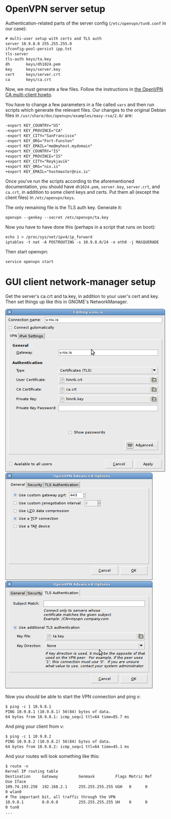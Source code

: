# OpenVPN server setup

Authentication-related parts of the server config
(`/etc/openvpn/tun0.conf` in our case):

    # multi-user setup with certs and TLS auth
    server 10.9.8.0 255.255.255.0
    ifconfig-pool-persist ipp.txt
    tls-server
    tls-auth keys/ta.key
    dh       keys/dh1024.pem
    key      keys/server.key
    cert     keys/server.crt
    ca       keys/ca.crt

Now, we must generate a few files. Follow the instructions in
[the OpenVPN CA multi-client howto](http://openvpn.net/index.php/open-source/documentation/howto.html#pki).

You have to change a few parameters in a file called `vars` and then
run scripts which generate the relevant files. Our changes to the
original Debian files in
`/usr/share/doc/openvpn/examples/easy-rsa/2.0/` are:

    -export KEY_COUNTRY="US"
    -export KEY_PROVINCE="CA"
    -export KEY_CITY="SanFrancisco"
    -export KEY_ORG="Fort-Funston"
    -export KEY_EMAIL="me@myhost.mydomain"
    +export KEY_COUNTRY="IS"
    +export KEY_PROVINCE="IS"
    +export KEY_CITY="Reykjavik"
    +export KEY_ORG="nix.is"
    +export KEY_EMAIL="hostmaster@nix.is"

Once you've run the scripts according to the aforementioned
documentation, you should have `dh1024.pem`, `server.key`,
`server.crt`, and `ca.crt`, in addition to some client keys and
certs. Put them all (except the client files) in
`/etc/openvpn/keys`.

The only remaining file is the TLS auth key. Generate it:

    openvpn --genkey --secret /etc/openvpn/ta.key

Now you have to have done this (perhaps in a script that runs on
boot):

    echo 1 > /proc/sys/net/ipv4/ip_forward
    iptables -t nat -A POSTROUTING -s 10.9.8.0/24 -o eth0 -j MASQUERADE

Then start openvpn:

    service openvpn start

# GUI client network-manager setup

Get the server's ca.crt and ta.key, in addition to your user's cert and key.
Then set things up like this in GNOME's NetworkManager.

![Main VPN screen in NetworkManager](http://github.com/avar/linode-etc/raw/master/openvpn/vpn-networkmanager-main.png)
![Advanced VPN screen in NetworkManager](http://github.com/avar/linode-etc/raw/master/openvpn/vpn-networkmanager-advanced.png)
![TLS auth screen in NetworkManager](http://github.com/avar/linode-etc/raw/master/openvpn/vpn-networkmanager-tls-auth.png)

Now you should be able to start the VPN connection and ping v:

    $ ping -c 1 10.9.8.1
    PING 10.9.8.1 (10.9.8.1) 56(84) bytes of data.
    64 bytes from 10.9.8.1: icmp_seq=1 ttl=64 time=85.7 ms

And ping your client from v:

    $ ping -c 1 10.9.8.2
    PING 10.9.8.2 (10.9.8.2) 56(84) bytes of data.
    64 bytes from 10.9.8.2: icmp_seq=1 ttl=64 time=45.1 ms

And your routes will look something like this:

    $ route -n
    Kernel IP routing table
    Destination     Gateway         Genmask         Flags Metric Ref    Use Iface
    109.74.193.250  192.168.2.1     255.255.255.255 UGH   0      0        0 wlan0
    # The important bit, all traffic through the VPN
    10.9.8.1        0.0.0.0         255.255.255.255 UH    0      0        0 tun0
    ...

